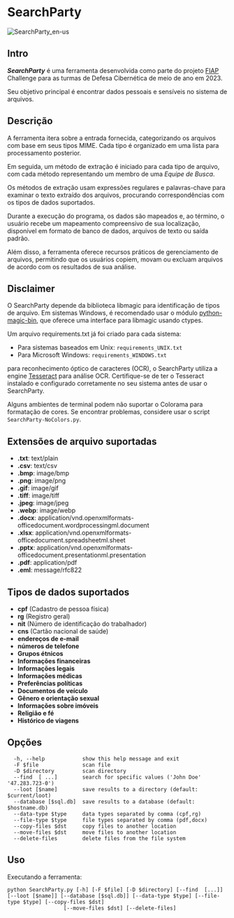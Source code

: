 # SearchParty #

![SearchParty_en-us](https://github.com/0xSickb0y/SearchParty/assets/148525929/f2bdf931-cc06-4837-bbff-fe213aa3dcc6)

## Intro

_**SearchParty**_ é uma ferramenta desenvolvida como parte do projeto [FIAP](http://www.fiap.com.br) Challenge para as turmas de Defesa Cibernética de meio de ano em 2023.

Seu objetivo principal é encontrar dados pessoais e sensíveis no sistema de arquivos.

## Descrição

A ferramenta itera sobre a entrada fornecida, categorizando os arquivos com base em seus tipos MIME. Cada tipo é organizado em uma lista para processamento posterior.

Em seguida, um método de extração é iniciado para cada tipo de arquivo, com cada método representando um membro de uma _Equipe de Busca_.

Os métodos de extração usam expressões regulares e palavras-chave para examinar o texto extraído dos arquivos, procurando correspondências com os tipos de dados suportados.

Durante a execução do programa, os dados são mapeados e, ao término, o usuário recebe um mapeamento compreensivo de sua localização, disponível em formato de banco de dados, arquivos de texto ou saída padrão.

Além disso, a ferramenta oferece recursos práticos de gerenciamento de arquivos, permitindo que os usuários copiem, movam ou excluam arquivos de acordo com os resultados de sua análise.

## Disclaimer

O SearchParty depende da biblioteca libmagic para identificação de tipos de arquivo. Em sistemas Windows, é recomendado usar o módulo [python-magic-bin](https://pypi.org/project/python-magic-bin/), que oferece uma interface para libmagic usando ctypes.

Um arquivo requirements.txt já foi criado para cada sistema:

- Para sistemas baseados em Unix: `requirements_UNIX.txt`
- Para Microsoft Windows: `requirements_WINDOWS.txt`

para reconhecimento óptico de caracteres (OCR), o SearchParty utiliza a engine [Tesseract](https://github.com/tesseract-ocr/tesseract) para análise OCR. Certifique-se de ter o Tesseract instalado e configurado corretamente no seu sistema antes de usar o SearchParty.

Alguns ambientes de terminal podem não suportar o Colorama para formatação de cores. Se encontrar problemas, considere usar o script `SearchParty-NoColors.py`.

## Extensões de arquivo suportadas
- **.txt**: text/plain
- **.csv**: text/csv
- **.bmp**: image/bmp
- **.png**: image/png
- **.gif**: image/gif
- **.tiff**: image/tiff
- **.jpeg**: image/jpeg
- **.webp**: image/webp
- **.docx**: application/vnd.openxmlformats-officedocument.wordprocessingml.document
- **.xlsx**: application/vnd.openxmlformats-officedocument.spreadsheetml.sheet
- **.pptx**: application/vnd.openxmlformats-officedocument.presentationml.presentation
- **.pdf**: application/pdf
- **.eml**: message/rfc822

## Tipos de dados suportados
- **cpf** (Cadastro de pessoa física)
- **rg** (Registro geral)
- **nit** (Número de identificação do trabalhador)
- **cns** (Cartão nacional de saúde)
- **endereços de e-mail**
- **números de telefone**
- **Grupos étnicos**
- **Informações financeiras**
- **Informações legais**
- **Informações médicas**
- **Preferências políticas**
- **Documentos de veículo**
- **Gênero e orientação sexual**
- **Informações sobre imóveis**
- **Religião e fé**
- **Histórico de viagens**

## Opções
```
  -h, --help            show this help message and exit
  -F $file              scan file
  -D $directory         scan directory
  --find  [ ...]        search for specific values ('John Doe' '47.283.723-0')
  --loot [$name]        save results to a directory (default: $current/loot)
  --database [$sql.db]  save results to a database (default: $hostname.db)
  --data-type $type     data types separated by comma (cpf,rg)
  --file-type $type     file types separated by comma (pdf,docx)
  --copy-files $dst     copy files to another location
  --move-files $dst     move files to another location
  --delete-files        delete files from the file system
```
## Uso

Executando a ferramenta:

    python SearchParty.py [-h] [-F $file] [-D $directory] [--find  [...]] [--loot [$name]] [--database [$sql.db]] [--data-type $type] [--file-type $type] [--copy-files $dst]
                      [--move-files $dst] [--delete-files]
